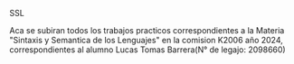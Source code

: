 SSL

Aca se subiran todos los trabajos practicos correspondientes a la Materia "Sintaxis y Semantica de los Lenguajes" en la comision K2006 año 2024, correspondientes al alumno Lucas Tomas Barrera(N° de legajo: 2098660)
